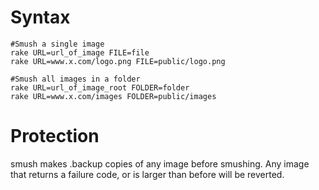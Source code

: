 Syntax
======

    #Smush a single image
    rake URL=url_of_image FILE=file
    rake URL=www.x.com/logo.png FILE=public/logo.png

    #Smush all images in a folder
    rake URL=url_of_image_root FOLDER=folder
    rake URL=www.x.com/images FOLDER=public/images


Protection
==========

smush makes .backup copies of any image before smushing.
Any image that returns a failure code, or is larger than before
will be reverted.